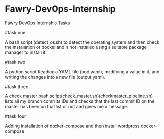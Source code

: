 # Fawry-DevOps-Internship
Fawry DevOps Internship Tasks

#task one

A bash script (detect_os.sh) to detect the operating system and then check the installation of docker and if not installed using a suitable package manager to install it.

#task two

A python script Reading a YAML file (pod.yaml), modifying a value in it, and writing the changes into a new file (output.yaml).

#task three

A check master bash script(check_master.sh)(checkmaster_pipeline.sh) lists all my branch commits IDs and checks that the last commit ID on the master has been on that list or not and gives me a message. 

#task four

Adding installation of docker-compose and then install wordpress docker-compose
